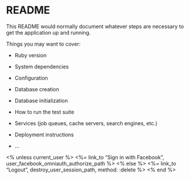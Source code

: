 # README

This README would normally document whatever steps are necessary to get the
application up and running.

Things you may want to cover:

* Ruby version

* System dependencies

* Configuration

* Database creation

* Database initialization

* How to run the test suite

* Services (job queues, cache servers, search engines, etc.)

* Deployment instructions

* ...

<% unless current_user %>
<%= link_to “Sign in with Facebook”, user_facebook_omniauth_authorize_path %>
<% else %>
<%= link_to “Logout”, destroy_user_session_path, method: :delete %>
<% end %>
